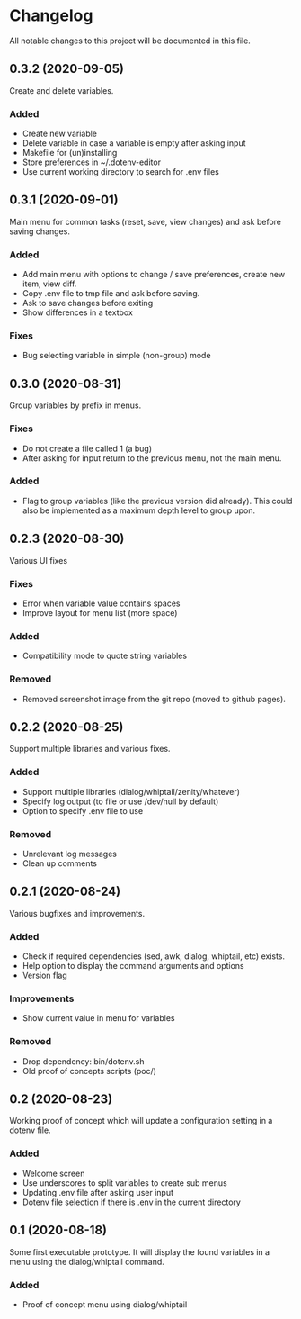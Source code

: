 # Changelog
All notable changes to this project will be documented in this file.


## 0.3.2 (2020-09-05)
Create and delete variables.

### Added
+ Create new variable
+ Delete variable in case a variable is empty after asking input
+ Makefile for (un)installing
+ Store preferences in ~/.dotenv-editor
+ Use current working directory to search for .env files


## 0.3.1 (2020-09-01)
Main menu for common tasks (reset, save, view changes) and ask before saving changes.

### Added
+ Add main menu with options to change / save preferences, create new item, view diff.
+ Copy .env file to tmp file and ask before saving.
+ Ask to save changes before exiting
+ Show differences in a textbox

### Fixes
+ Bug selecting variable in simple (non-group) mode


## 0.3.0 (2020-08-31)
Group variables by prefix in menus.

### Fixes
+ Do not create a file called 1 (a bug)
+ After asking for input return to the previous menu, not the main menu.

### Added
+ Flag to group variables (like the previous version did already). This could
  also be implemented as a maximum depth level to group upon.


## 0.2.3 (2020-08-30)
Various UI fixes

### Fixes
+ Error when variable value contains spaces
+ Improve layout for menu list (more space)

### Added
+ Compatibility mode to quote string variables

### Removed
+ Removed screenshot image from the git repo (moved to github pages).


## 0.2.2 (2020-08-25)
Support multiple libraries and various fixes.

### Added
+ Support multiple libraries (dialog/whiptail/zenity/whatever)
+ Specify log output (to file or use /dev/null by default)
+ Option to specify .env file to use

### Removed
+ Unrelevant log messages
+ Clean up comments


## 0.2.1 (2020-08-24)
Various bugfixes and improvements.

### Added
+ Check if required dependencies (sed, awk, dialog, whiptail, etc) exists.
+ Help option to display the command arguments and options
+ Version flag

### Improvements
+ Show current value in menu for variables

### Removed
+ Drop dependency: bin/dotenv.sh
+ Old proof of concepts scripts (poc/)


## 0.2 (2020-08-23)
Working proof of concept which will update a configuration setting in a dotenv
file.

### Added
- Welcome screen
- Use underscores to split variables to create sub menus
- Updating .env file after asking user input
- Dotenv file selection if there is .env in the current directory


## 0.1 (2020-08-18)
Some first executable prototype. It will display the found variables in a menu
using the dialog/whiptail command.

### Added
- Proof of concept menu using dialog/whiptail
